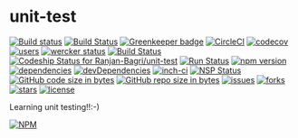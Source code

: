 # unit-test
[![Build status](https://ci.appveyor.com/api/projects/status/opcnmbdcv01mcox3?svg=true)](https://ci.appveyor.com/project/Ranjan-Bagri/unit-test-wuuts) [![Build Status](https://travis-ci.org/Ranjan-Bagri/unit-test.svg?branch=master)](https://travis-ci.org/Ranjan-Bagri/unit-test) [![Greenkeeper badge](https://badges.greenkeeper.io/Ranjan-Bagri/unit-test.svg)](https://greenkeeper.io/) [![CircleCI](https://circleci.com/gh/Ranjan-Bagri/unit-test.svg?style=svg)](https://circleci.com/gh/Ranjan-Bagri/unit-test) [![codecov](https://codecov.io/gh/Ranjan-Bagri/unit-test/branch/master/graph/badge.svg)](https://codecov.io/gh/Ranjan-Bagri/unit-test) [![users](https://img.shields.io/badge/users-1k-orange.svg)](https://img.shields.io/badge/users-1k-orange.svg) [![wercker status](https://app.wercker.com/status/5974588efa2fc4e057a96423e08f29da/s/master "wercker status")](https://app.wercker.com/project/byKey/5974588efa2fc4e057a96423e08f29da) [![Build Status](https://semaphoreci.com/api/v1/ranjan-bagri/unit-test/branches/master/badge.svg)](https://semaphoreci.com/ranjan-bagri/unit-test) [ ![Codeship Status for Ranjan-Bagri/unit-test](https://app.codeship.com/projects/c670f740-5864-0136-0d3e-3e5393c74751/status?branch=master)](https://app.codeship.com/projects/295126) [![Run Status](https://api.shippable.com/projects/5b2d1c433626c20700cd9fac/badge?branch=master)](https://app.shippable.com/github/Ranjan-Bagri/unit-test) [![npm version](https://badge.fury.io/js/mocha.svg)](https://badge.fury.io/js/mocha) [![dependencies](https://david-dm.org/Ranjan-Bagri/unit-test.svg)](https://david-dm.org/Ranjan-Bagri/unit-test) [![devDependencies](https://david-dm.org/Ranjan-bagri/unit-test/dev-status.svg)](https://david-dm.org/Ranjan-bagri/unit-test?type=dev) [![inch-ci](https://inch-ci.org/github/Ranjan-Bagri/unit-testrb.svg?branch=master)](https://inch-ci.org/github/Ranjan-Bagri/unit-testrb) [![NSP Status](https://nodesecurity.io/orgs/ranjanb/projects/8443a178-648c-42c5-b21e-af0466430f90/badge)](https://nodesecurity.io/orgs/ranjanb/projects/8443a178-648c-42c5-b21e-af0466430f90) [![GitHub code size in bytes](https://img.shields.io/github/languages/code-size/badges/shields.svg?style=plastic)](https://github.com/Ranjan-Bagri/unit-testrb) [![GitHub repo size in bytes](https://img.shields.io/github/repo-size/badges/shields.svg?style=flat-square)](https://github.com/Ranjan-Bagri/unit-testrb) [![issues](https://img.shields.io/github/issues/Ranjan-Bagri/unit-testrb.svg)](https://github.com/Ranjan-Bagri/unit-testrb/issues) [![forks](https://img.shields.io/github/forks/Ranjan-Bagri/unit-testrb.svg)](https://github.com/Ranjan-Bagri/unit-testrb/network) [![stars](https://img.shields.io/github/stars/Ranjan-Bagri/unit-testrb.svg)](https://github.com/Ranjan-Bagri/unit-testrb/stargazers) [![license](https://img.shields.io/github/license/Ranjan-Bagri/unit-testrb.svg)](https://github.com/Ranjan-Bagri/unit-testrb/blob/master/LICENSE)


Learning unit testing!!:-)

[![NPM](https://nodei.co/npm/unit-testrb.png?downloads=true&downloadRank=true&stars=true)](https://nodei.co/npm/unit-testrb/)
